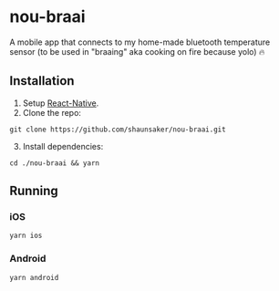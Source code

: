 # nou-braai

A mobile app that connects to my home-made bluetooth temperature sensor (to be used in "braaing" aka cooking on fire because yolo) 🔥

## Installation

1. Setup [React-Native](https://reactnative.dev/docs/environment-setup).
2. Clone the repo:

```
git clone https://github.com/shaunsaker/nou-braai.git
```

3. Install dependencies:

```
cd ./nou-braai && yarn
```

## Running

### iOS

```
yarn ios
```

### Android

```
yarn android
```
